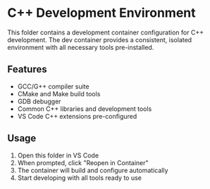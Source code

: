 # C++ Development Environment

This folder contains a development container configuration for C++ development. The dev container provides a consistent, isolated environment with all necessary tools pre-installed.

## Features

- GCC/G++ compiler suite
- CMake and Make build tools
- GDB debugger
- Common C++ libraries and development tools
- VS Code C++ extensions pre-configured

## Usage

1. Open this folder in VS Code
2. When prompted, click "Reopen in Container"
3. The container will build and configure automatically
4. Start developing with all tools ready to use


